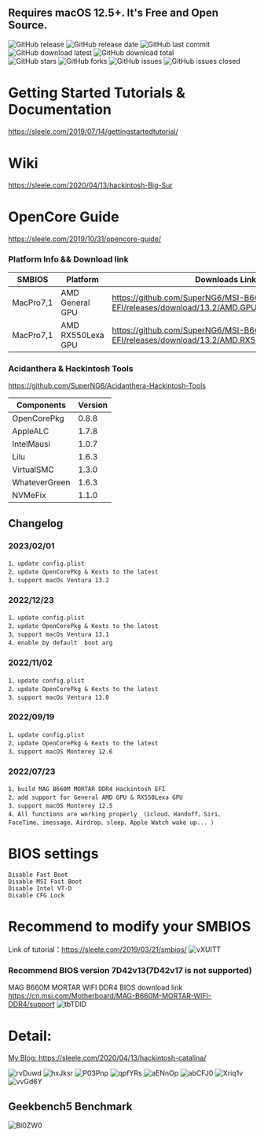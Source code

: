 ## Requires macOS 12.5+. It's Free and Open Source.  

![GitHub release](https://img.shields.io/github/v/release/superng6/MSI-B660-Monterey-EFI?style=flat-square)
![GitHub release date](https://img.shields.io/github/release-date/superng6/MSI-B660-Monterey-EFI?style=flat-square)
![GitHub last commit](https://img.shields.io/github/last-commit/superng6/MSI-B660-Monterey-EFI?style=flat-square)
![GitHub download latest](https://img.shields.io/github/downloads/superng6/MSI-B660-Monterey-EFI/latest/total?style=flat-square)
![GitHub download total](https://img.shields.io/github/downloads/superng6/MSI-B660-Monterey-EFI/total?style=flat-square)  
![GitHub stars](https://img.shields.io/github/stars/superng6/MSI-B660-Monterey-EFI?style=flat-square)
![GitHub forks](https://img.shields.io/github/forks/superng6/MSI-B660-Monterey-EFI?style=flat-square)
![GitHub issues](https://img.shields.io/github/issues/superng6/MSI-B660-Monterey-EFI?style=flat-square)
![GitHub issues closed](https://img.shields.io/github/issues-closed/superng6/MSI-B660-Monterey-EFI?style=flat-square)

# Getting Started Tutorials & Documentation  
https://sleele.com/2019/07/14/gettingstartedtutorial/

# Wiki  
https://sleele.com/2020/04/13/hackintosh-Big-Sur

# OpenCore Guide  
https://sleele.com/2019/10/31/opencore-guide/

### Platform Info && Download link

| SMBIOS        | Platform           | Downloads Link | 
| ------------- | ------------------ |  ------------ | 
| MacPro7,1      | AMD General GPU   | https://github.com/SuperNG6/MSI-B660-Monterey-EFI/releases/download/13.2/AMD.GPU.MacPro7.1.zip | 
| MacPro7,1      | AMD RX550Lexa GPU | https://github.com/SuperNG6/MSI-B660-Monterey-EFI/releases/download/13.2/AMD.RX550Lexa.MacPro7.1.zip | 

### Acidanthera & Hackintosh Tools  
https://github.com/SuperNG6/Acidanthera-Hackintosh-Tools  

| Components    | Version               |
| ------------- | --------------------- |
| OpenCorePkg   | 0.8.8    | 
| AppleALC      | 1.7.8       |
| IntelMausi    | 1.0.7     |
| Lilu          | 1.6.3           |
| VirtualSMC    | 1.3.0     |
| WhateverGreen | 1.6.3  |
| NVMeFix       | 1.1.0        |
    

## Changelog
### 2023/02/01

    1、update config.plist
    2、update OpenCorePkg & Kexts to the latest
    3、support macOs Ventura 13.2

### 2022/12/23

    1、update config.plist
    2、update OpenCorePkg & Kexts to the latest
    3、support macOs Ventura 13.1
    4、enable by default  boot arg

### 2022/11/02

    1、update config.plist
    2、update OpenCorePkg & Kexts to the latest
    3、support macOs Ventura 13.0

### 2022/09/19

    1、update config.plist
    2、update OpenCorePkg & Kexts to the latest
    3、support macOS Monterey 12.6
    
### 2022/07/23

    1、build MAG B660M MORTAR DDR4 Hackintosh EFI
    2、add support for General AMD GPU & RX550Lexa GPU
    3、support macOS Monterey 12.5
    4、All functions are working properly （icloud、Handoff、Siri、FaceTime、imessage、Airdrop、sleep、Apple Watch wake up... ）
    
# BIOS settings

    Disable Fast Boot
    Disable MSI Fast Boot
    Disable Intel VT-D
    Disable CFG Lock

# Recommend to modify your SMBIOS
Link of tutorial：https://sleele.com/2019/03/21/smbios/
![vXUITT](https://cdn.jsdelivr.net/gh/SuperNG6/pic@master/uPic/vXUITT.png)

### Recommend BIOS version 7D42v13(7D42v17 is not supported)
MAG B660M MORTAR WIFI DDR4 BIOS download link https://cn.msi.com/Motherboard/MAG-B660M-MORTAR-WIFI-DDR4/support
![tbTDlD](https://cdn.jsdelivr.net/gh/SuperNG6/pic@master/uPic/tbTDlD.png)

# Detail:
[My Blog: https://sleele.com/2020/04/13/hackintosh-catalina/ ](https://sleele.com/2020/04/13/hackintosh-catalina/ "Blog")

![rvDuwd](https://cdn.jsdelivr.net/gh/SuperNG6/pic@master/uPic/rvDuwd.png)
![hxJksr](https://cdn.jsdelivr.net/gh/SuperNG6/pic@master/uPic/hxJksr.png)
![P03Pnp](https://cdn.jsdelivr.net/gh/SuperNG6/pic@master/uPic/P03Pnp.png)
![qpfYRs](https://cdn.jsdelivr.net/gh/SuperNG6/pic@master/uPic/qpfYRs.png)
![aENnOp](https://cdn.jsdelivr.net/gh/SuperNG6/pic@master/uPic/aENnOp.png)
![abCFJ0](https://cdn.jsdelivr.net/gh/SuperNG6/pic@master/uPic/abCFJ0.png)
![Xriq1v](https://cdn.jsdelivr.net/gh/SuperNG6/pic@master/uPic/Xriq1v.png)
![vvGd6Y](https://cdn.jsdelivr.net/gh/SuperNG6/pic@master/uPic/vvGd6Y.png)

## Geekbench5 Benchmark
![Bi0ZW0](https://cdn.jsdelivr.net/gh/SuperNG6/pic@master/uPic/Bi0ZW0.png)

